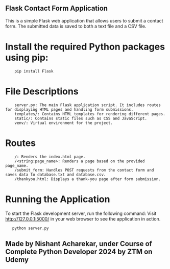 ## Flask Contact Form Application

This is a simple Flask web application that allows users to submit a contact form. The submitted data is saved to both a text file and a CSV file.

# Install the required Python packages using pip:

        pip install Flask

# File Descriptions
        server.py: The main Flask application script. It includes routes for displaying HTML pages and handling form submissions.
        templates/: Contains HTML templates for rendering different pages.
        static/: Contains static files such as CSS and JavaScript.
        venv/: Virtual environment for the project.

# Routes

        /: Renders the index.html page.
        /<string:page_name>: Renders a page based on the provided page_name.
        /submit_form: Handles POST requests from the contact form and saves data to database.txt and database.csv.
        /thankyou.html: Displays a thank-you page after form submission.

# Running the Application
To start the Flask development server, run the following command: Visit http://127.0.0.1:5000/ in your web browser to see the application in action.

       python server.py


##  Made by Nishant Acharekar, under Course of Complete Python Developer 2024 by ZTM on Udemy
